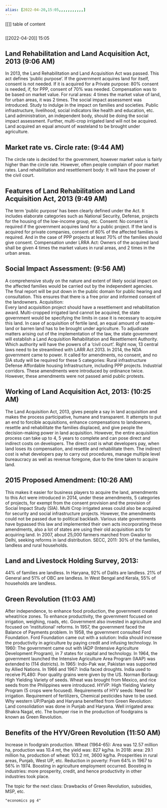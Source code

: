 ```yaml
---
alias: [2022-04-20,15:05,,,,,,,,,,,]
---
```

[[]]
table of content
```toc
```

[[2022-04-20]] 15:05

## Land Rehabilitation and Land Acquisition Act, 2013 (9:06 AM)

In 2013, the Land Rehabilitation and Land Acquisition Act was passed.
This act defines ‘public purpose’.
If the government acquires land for itself, consent is not needed.
If it is acquired for a Private purpose: 80% consent is needed, if, for PPP, consent of 70% was needed.
Compensation was to be based on market value.
For rural areas: 4 times the market value of land, for urban areas, it was 2 times.
The social impact assessment was introduced.
Study to indulge in the impact on families and societies.
Public infrastructure, livelihood, social indicators like health and education, etc.
Land administration, an independent body, should be doing the social impact assessment.
Further, multi-crop irrigated land will not be acquired.
Land acquired an equal amount of wasteland to be brought under agriculture.

## Market rate vs. Circle rate: (9:44 AM)

 The circle rate is decided for the government, however market value is fairly higher than the circle rate.
 However, often people complain of poor market rates.
 Land rehabilitation and resettlement body: It will have the power of the civil court.

## Features of Land Rehabilitation and Land Acquisition Act, 2013 (9:49 AM)

 The term ‘public purpose’ has been clearly defined under the Act.
 It includes elaborate categories such as National Security, Defense, projects for the housing of the low-income group, etc.
 Consent: No consent is required if the government acquires land for a public project.
 If the land is acquired for private companies, consent of 80% of the affected families is required.
 And in the case of PPP projects at least 70% of the families should give consent.
 Compensation under LRRA Act: 
 Owners of the acquired land shall be given 4 times the market values in rural areas, and 2 times in the urban areas.

## Social Impact Assessment: (9:56 AM)

 A comprehensive study on the nature and extent of likely social impact on the affected families would be carried out by the independent agencies.
 The final report will be put down in the public domain for public hearing and consultation. 
 This ensures that there is a free prior and informed consent of the landowners.
 Acquisition:  
 Every land acquisition project should have a resettlement and rehabilitation award.
 Multi-cropped irrigated land cannot be acquired, the state government would be specifying the limits in case it is necessary to acquire this land.
 In case of acquisition of fertile land, an equal amount of waste-land or barren land has to be brought under agriculture. 
 To adjudicate matters arising out of the implementation of the law, the state government will establish a Land Acquisition Rehabilitation and Resettlement Authority.
 Which authority will have the powers of a ‘civil court’.
 Right now, 13 central laws need to be streamlined with LARR Act 2013.
 In 2014, the NDA government came to power.
 It called for amendments, no consent, and no SIA study will be required for these 5 categories: 
 Rural infrastructure
 Defense 
 Affordable housing
 Infrastructure, including PPP projects.
 Industrial corridors.
 These amendments were introduced by ordinance twice.
 However, these amendments were not passed amid public protests.

## Working of Land Acquisition Act, 2013: (10:25 AM)

 The Land Acquisition Act, 2013, gives people a say in land acquisition and makes the process participative, humane and transparent.
 It attempts to put an end to forcible acquisitions, enhance compensations to landowners, resettle and rehabilitate the families displaced, and give people the decision-making power in land acquisition.
 However, the entire acquisition process can take up to 4, 5 years to complete and can pose direct and indirect costs on developers. 
 The direct cost is what developers pay, when land loses its compensation, and resettle and rehabilitate them.
 The indirect cost is what developers pay to carry out procedures, manage multiple level bureaucracy as well as revenue foregone, due to the time taken to acquire land.

## 2015 Proposed Amendment: (10:26 AM)

 This makes it easier for business players to acquire the land, amendments to this Act were introduced in 2014, under these amendments, 5 categories of projects, for exempt from the consent provision and the provision of Social Impact Study (SIA).
 Multi Crop irrigated areas could also be acquired for security and social infrastructure projects.
 However, the amendments could not be passed due to political backlash.
 Various state governments have bypassed this law and implemented their own acts incorporating these amendments, also a lot of states are using their old acquisition acts for acquiring land. 
 In 2007, about 25,000 farmers marched from Gwalior to Delhi, seeking reforms in land distribution.
 SECC, 2011: 30% of the families, landless and rural households.
##  Land and Livestock Holding Survey, 2013: 
 44% of families are landless.
 In Haryana, 92% of Dalits are landless.
 21% of General and 51% of OBC are landless.
 In West Bengal and Kerala, 55% of households are landless.

## Green Revolution (11:03 AM)

 After independence, to enhance food production, the government created wheat/rice zones.
 To enhance productivity, the government focused on irrigation, weighing, roads, etc.
 Government also invested in agriculture and focused on ‘institutional’ reforms.
 In 1957, the government faced the Balance of Payments problem.
 In 1958, the government consulted Ford Foundation.
 Ford Foundation came out with a solution: India should increase the productivity in agriculture by paying credit and infusing technology.
 In 1960: The government came out with IADP (Intensive Agriculture Development Program), in 7 states for capital and technology.
 In 1964, the government launched the Intensive Agriculture Area Program (IAAP) was extended to (114 districts).
 In 1965: Indo-Pak war, Pakistan was supported by Allied Nations.
 In 1966 and 1967: India faced droughts. 
 India used to receive PL480: Poor quality grains were given by the US.
 Norman Borlaug: High Yielding Variety of seeds.
 Wheat was brought from Mexico, and rice seeds from the Philippines were introduced.
 HYVP: High Yielding Variety Program (5 crops were focused).
 Requirements of HYV seeds: 
 Need for irrigation.
 Requirement of fertilizers,
 Chemical pesticides have to be used.
 Why western UP/Panjab and Haryana benefited from Green Revolution: 
 Land consolidation was done in Punjab and Haryana.
 Well irrigated area: Bhakra Nagal, etc.
 The bumper rise in the production of foodgrains is known as Green Revolution.

## Benefits of the HYV/Green Revolution (11:50 AM)

 Increase in foodgrain production.
 Wheat (1964-65): Area was 12.57 million ha, production was 10.4 mt, the yield was: 827 kg/ha.
 In 2018: area: 29.1 million ha, production of wheat: 103.2 mt, 3600 kg/ha.
 Prosperities in rural areas, Punjab, West UP, etc.
 Reduction in poverty: From 64% in 1967 to 56% in 1974.
 Boosting in agriculture employment occurred.
 Boosting in industries: more prosperity, credit, and hence productivity in other industries took place.

The topic for the next class: Drawbacks of Green Revolution, subsidies, MSP, etc.
```query
"economics pg 4"
```